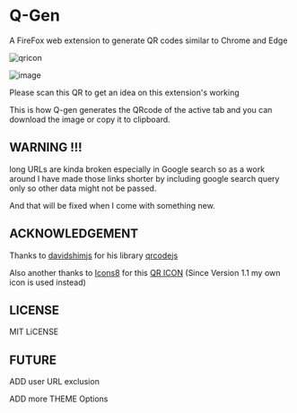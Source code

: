 # Q-Gen
A FireFox web extension to generate QR codes similar to Chrome and Edge 

![qricon](https://github.com/user-attachments/assets/487921d0-ddf8-4625-a018-c9c8a9b1235f)

![image](https://github.com/user-attachments/assets/3ff2b1ff-91b1-4224-a7ca-334d4af9925d)

Please scan this QR to get an idea on this extension's working

This is how Q-gen generates the QRcode of the active tab and you can download the image or copy it to clipboard.

## WARNING !!!

long URLs are kinda broken especially in Google search so as a work around I have made those links shorter by including google search query only so other data might not be passed.

And that will be fixed when I come with something new.

## ACKNOWLEDGEMENT 

Thanks to [davidshimjs](https://github.com/davidshimjs) for his library [qrcodejs](https://github.com/davidshimjs/qrcodejs)

Also another thanks to [Icons8](https://icons8.com) for this [QR ICON](https://icons8.com/icon/dYdn4BdPqxFx/qr-code) (Since Version 1.1 my own icon is used instead)




## LICENSE

MIT LiCENSE

## FUTURE 
ADD user URL exclusion 

ADD more THEME Options
